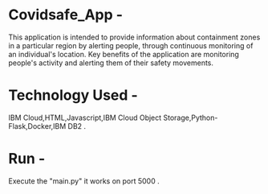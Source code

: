 # Covidsafe_App -
 This application is intended to provide information about containment zones in a particular region by alerting people, through continuous monitoring of an individual's location. Key benefits of the application are monitoring people's activity and alerting them of their safety movements.
 
# Technology Used -
 IBM Cloud,HTML,Javascript,IBM Cloud Object Storage,Python-Flask,Docker,IBM DB2 .

# Run -
 Execute the "main.py" it works on port 5000 .
 
